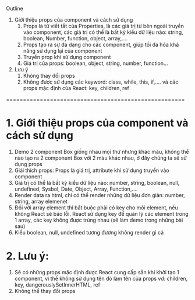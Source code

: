 Outline

1. Giới thiệu props của component và cách sử dụng
    1. Props là từ viết tắt của Properties, là các giá trị từ bên ngoài truyền vào component, các giá trị có thể là bất kỳ kiểu dữ liệu nào: string, boolean, Number, function, object, array,….
    2. Props tạo ra sự đa dạng cho các component, giúp tối đa hóa khả năng sử dụng lại của component
    3. Truyền prop khi sử dụng component
    4. Giá trị của props: boolean, object, string, number, function…
2. Lưu ý
    1. Không thay đổi props 
    2. Không được sử dụng các keyword: class, while, this, if,…. và các props mặc định của React: key, children, ref


=====================================================
# 1. Giới thiệu props của component và cách sử dụng
1. Demo 2 component Box giống nhau mọi thứ nhưng khác màu, không thể nào tạo ra 2 component Box với 2 màu khác nhau, ở đây chúng ta sẽ sử dụng props
2. Giải thích props: Props là giá trị, attribute khi sử dụng truyển vào component
3. Giá trị có thể là bất kỳ kiểu dữ liệu nào: number, string, boolean, null, undefined, Sysbol, Date, Object, Array, Function,....
4. Render data ra html, chỉ có thể render những dữ liệu đơn giản: number, string, array elemenet
5. Đối với array element thì bắt buộc phải có key cho mõi element, nếu không React sẽ báo lỗi. React sử dụng key để quản lý các element trong 1 array, các key không được trùng nhau (sẽ làm demo trong những bài sau)
6. Kiểu boolean, null, undefined tương đương không render gì cả






# 2. Lưu ý:
1. Sẽ có những props mặc định được React cung cấp sẵn khi khởi tạo 1 component, vì thế không sử dụng tên đó làm tên của props vd: children, key, dangerouslySetInnerHTML, ref
2. Không thể thay đổi props
